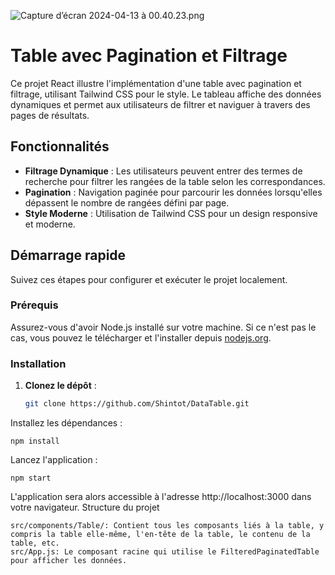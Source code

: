 ![Capture d’écran 2024-04-13 à 00.40.23.png](..%2F..%2F..%2F..%2Fvar%2Ffolders%2F06%2Fckkny1v52y52wcmfs9xx6dyh0000gn%2FT%2FTemporaryItems%2FNSIRD_screencaptureui_Pl31R1%2FCapture%20d%E2%80%99%C3%A9cran%202024-04-13%20%C3%A0%2000.40.23.png)
# Table avec Pagination et Filtrage
Ce projet React illustre l'implémentation d'une table avec pagination et filtrage, utilisant Tailwind CSS pour le style. Le tableau affiche des données dynamiques et permet aux utilisateurs de filtrer et naviguer à travers des pages de résultats.

## Fonctionnalités

- **Filtrage Dynamique** : Les utilisateurs peuvent entrer des termes de recherche pour filtrer les rangées de la table selon les correspondances.
- **Pagination** : Navigation paginée pour parcourir les données lorsqu'elles dépassent le nombre de rangées défini par page.
- **Style Moderne** : Utilisation de Tailwind CSS pour un design responsive et moderne.

## Démarrage rapide

Suivez ces étapes pour configurer et exécuter le projet localement.

### Prérequis

Assurez-vous d'avoir Node.js installé sur votre machine. Si ce n'est pas le cas, vous pouvez le télécharger et l'installer depuis [nodejs.org](https://nodejs.org/).

### Installation

1. **Clonez le dépôt** :
   ```bash
   git clone https://github.com/Shintot/DataTable.git

Installez les dépendances :

    npm install



Lancez l'application :

    npm start

L'application sera alors accessible à l'adresse http://localhost:3000 dans votre navigateur.
Structure du projet

    src/components/Table/: Contient tous les composants liés à la table, y compris la table elle-même, l'en-tête de la table, le contenu de la table, etc.
    src/App.js: Le composant racine qui utilise le FilteredPaginatedTable pour afficher les données.


